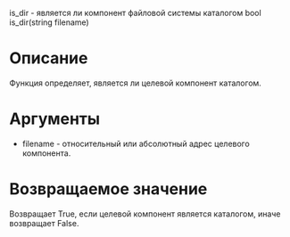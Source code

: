 is_dir - является ли компонент файловой системы каталогом
    bool is_dir(string filename)

Описание
========

Функция определяет, является ли целевой компонент каталогом.

Аргументы
=========

* filename - относительный или абсолютный адрес целевого компонента.

Возвращаемое значение
=====================

Возвращает True, если целевой компонент является каталогом, иначе возвращает False.
